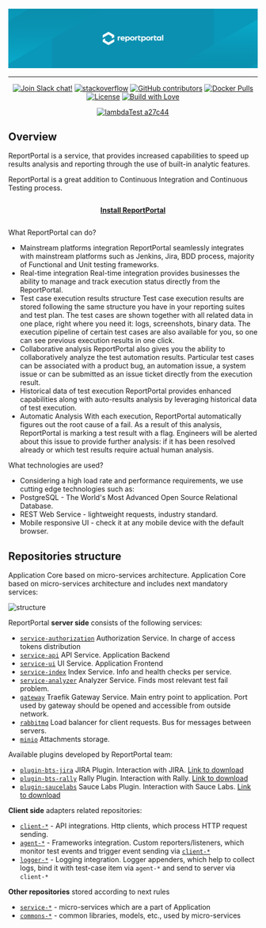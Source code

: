 <p align="center">
  <a href="https://reportportal.io" target="blank"><img src="https://raw.githubusercontent.com/reportportal/.github/profile/profile/assets/Github_Header1.jpg" alt="ReportPortal"></a>
</p>

---

<p align="center">
  <a href="https://slack.epmrpp.reportportal.io" target="blank"><img src="https://img.shields.io/badge/slack-join-brightgreen.svg" alt="Join Slack chat!"></a>
  <a href="http://stackoverflow.com/questions/tagged/reportportal" target="blank"><img src="https://img.shields.io/badge/reportportal-stackoverflow-orange.svg?style=flat" alt="stackoverflow"></a>
  <a href="https://reportportal.io/community" target="blank"><img src="https://img.shields.io/badge/contributors-102-blue.svg" alt="GitHub contributors"></a>
  <a href="https://hub.docker.com/u/reportportal/" target="blank"><img src="https://img.shields.io/docker/pulls/reportportal/service-api.svg?maxAge=25920" alt="Docker Pulls"></a>
  <a href="https://www.apache.org/licenses/LICENSE-2.0" target="blank"><img src="https://img.shields.io/badge/license-Apache-brightgreen.svg" alt="License"></a>
  <a href="http://reportportal.io?style=flat" target="blank"><img src="https://img.shields.io/badge/build%20with-❤%EF%B8%8F%E2%80%8D-lightgrey.svg" alt="Build with Love"></a>
</p>

<p align="center">
  <a href="https://www.lambdatest.com/" target="blank"><img src="https://user-images.githubusercontent.com/11332788/230135399-6d839d7f-0dbe-45bf-8f72-dee3a5d69e17.svg" alt="lambdaTest a27c44"></a>
</p>

## Overview

ReportPortal is a service, that provides increased capabilities to speed up results analysis and reporting through the use of built-in analytic features.

ReportPortal is a great addition to Continuous Integration and Continuous Testing process.

<p align="center" style="padding: 1em;">
<a href="https://reportportal.io/installation" target="blank"><b>Install ReportPortal</b></a>
</p>

What ReportPortal can do?

* Mainstream platforms integration ReportPortal seamlessly integrates with mainstream platforms such as Jenkins, Jira, BDD process, majority of Functional and Unit testing frameworks.
* Real-time integration Real-time integration provides businesses the ability to manage and track execution status directly from the ReportPortal.
* Test case execution results structure Test case execution results are stored following the same structure you have in your reporting suites and test plan. The test cases are shown together with all related data in one place, right where you need it: logs, screenshots, binary data. The execution pipeline of certain test cases are also available for you, so one can see previous execution results in one click.
* Collaborative analysis ReportPortal also gives you the ability to collaboratively analyze the test automation results. Particular test cases can be associated with a product bug, an automation issue, a system issue or can be submitted as an issue ticket directly from the execution result.
* Historical data of test execution ReportPortal provides enhanced capabilities along with auto-results analysis by leveraging historical data of test execution.
* Automatic Analysis With each execution, ReportPortal automatically figures out the root cause of a fail. As a result of this analysis, ReportPortal is marking a test result with a flag. Engineers will be alerted about this issue to provide further analysis: if it has been resolved already or which test results require actual human analysis.

What technologies are used?

* Considering a high load rate and performance requirements, we use cutting edge technologies such as:
* PostgreSQL - The World's Most Advanced Open Source Relational Database.
* REST Web Service - lightweight requests, industry standard.
* Mobile responsive UI - check it at any mobile device with the default browser.

## Repositories structure

Application Core based on micro-services architecture.
Application Core based on micro-services architecture and includes next mandatory services:

![structure](https://raw.githubusercontent.com/reportportal/reportportal/master/public/rp_repo_structure.png)

ReportPortal **server side** consists of the following services:

* [`service-authorization`](https://github.com/reportportal/service-authorization) Authorization Service. In charge of access tokens distribution
* [`service-api`](https://github.com/reportportal/service-api) API Service. Application Backend
* [`service-ui`](https://github.com/reportportal/service-ui) UI Service. Application Frontend
* [`service-index`](https://github.com/reportportal/service-index) Index Service. Info and health checks per service.
* [`service-analyzer`](https://github.com/reportportal/service-auto-analyzer) Analyzer Service. Finds most relevant test fail problem.
* [`gateway`](https://github.com/containous/traefik) Traefik Gateway Service. Main entry point to application. Port used by gateway should be opened and accessible from outside network.
* [`rabbitmq`](https://github.com/rabbitmq) Load balancer for client requests. Bus for messages between servers.
* [`minio`](https://github.com/minio/minio) Attachments storage.

Available plugins developed by ReportPortal team:

* [`plugin-bts-jira`](https://github.com/reportportal/plugin-bts-jira) JIRA Plugin. Interaction with JIRA. [Link to download](https://search.maven.org/search?q=g:%22com.epam.reportportal%22%20AND%20a:%22plugin-bts-jira%22)
* [`plugin-bts-rally`](https://github.com/reportportal/plugin-bts-rally) Rally Plugin. Interaction with Rally. [Link to download](https://search.maven.org/search?q=g:%22com.epam.reportportal%22%20AND%20a:%22plugin-bts-rally%22)
* [`plugin-saucelabs`](https://github.com/reportportal/plugin-saucelabs) Sauce Labs Plugin. Interaction with Sauce Labs. [Link to download](https://search.maven.org/search?q=g:%22com.epam.reportportal%22%20AND%20a:%22plugin-saucelabs%22)

**Client side** adapters related repositories:

* [`client-*`](https://github.com/reportportal?utf8=%E2%9C%93&q=client-) - API integrations. Http clients, which process HTTP request sending.
* [`agent-*`](https://github.com/reportportal?utf8=%E2%9C%93&q=agent-) - Frameworks integration. Custom reporters/listeners, which monitor test events and trigger event sending via [`client-*`](https://github.com/reportportal?utf8=%E2%9C%93&q=client-)
* [`logger-*`](https://github.com/reportportal?utf8=%E2%9C%93&q=logger-) - Logging integration. Logger appenders, which help to collect logs, bind it with test-case item via `agent-*` and send to server via `client-*`

**Other repositories** stored according to next rules
* [`service-*`](https://github.com/reportportal?utf8=%E2%9C%93&q=service-) - micro-services which are a part of Application
* [`commons-*`](https://github.com/reportportal?utf8=%E2%9C%93&q=commons-) - common libraries, models, etc., used by micro-services
